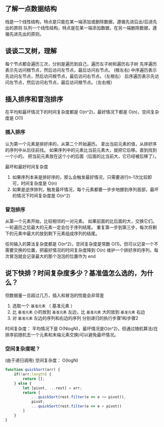 ## 了解一点数据结构
栈是一个线性结构，特点是只能在某一端添加或删除数据，遵循先进后出/后进先出的原则
队列一个线性结构，特点是在某一端添加数据，在另一端删除数据，遵循先进先出的原则。

## 谈谈二叉树，理解
每个节点都会遍历三次，分别是遍历到自己，遍历左子树和遍历右子树
先序遍历表示先访问根节点，然后访问左节点，最后访问右节点。 (根左右)
中序遍历表示先访问左节点，然后访问根节点，最后访问右节点。（左根右）
后序遍历表示先访问左节点，然后访问右节点，最后访问根节点。（左右根）

## 插入排序和冒泡排序
在平均和最坏情况下的时间复杂度都是 O(n^2)，最好情况下都是 O(n)，空间复杂度是 O(1)

### 插入排序

认为第一个元素是排好序的，从第二个开始遍历。
拿出当前元素的值，从排好序的序列中从后往前找。
如果序列中的元素比当前元素大，就把它后移。直到找到一个小的。
把当前元素放在这个小的后面（后面的比当前大，它已经被后移了）。

最坏和最好时间复杂度
1. 如果序列本来是排好序的，那么会触发最好情况，只需要进行n-1次比较即可，时间复杂度是 O(n)
2. 如果是逆序排列，触发最坏情况，每个元素都要一步步地挪到序列首部，最坏的情况下时间复杂度是 O(n^2)

### 冒泡排序
从第一个元素开始，比较相邻的一对元素。
如果前面的比后面的大，交换它们。
一轮遍历之后最大的元素一定会位于序列结尾。
重复第一步到第三步，每次将剩下的元素中最大的放到剩下元素组成序列的结尾。

任何输入的算法复杂度都是 O(n^2)，空间复杂度是常数 O(1)。但可以记录一个不需要交换的位置，把最好情况的时间复杂度降到 O(n)
维护一个排好序的序列，每次冒泡就会记录最大的那个泡泡的位置作为 end

## 说下快排？时间复杂度多少？基准值怎么选的，为什么？

但数据量一旦超过几万，插入和冒泡的性能会非常差

1. 选取一个 `基准元素` （ 基准元素 ）
2. 比 `基准元素` 小的放到 `基准元素` 左边，比 `基准元素` 大的放到 `基准元素` 右边
3. 对 `基准元素` 左边的序列和右边的序列 分别递归的执行步骤1和步骤2

时间复杂度： 平均情况下是 O(NlogN)，最坏情况是O(n^2)，但通过随机算法(在排序前随机去一个元素和末端元素交换)可以避免最坏情况。

### 空间复杂度呢？

(由于递归调用) 空间复杂度： O(logN)

```js
function quickSort(arr) {
    if(!arr.length) {
        return [];
    } else {
        let [pivot, ...rest] = arr;
        return [
            ...quickSort(rest.filter(e => e <= pivot)),
            pivot,
            ...quickSort(rest.filter(e => e > pivot))
        ]
    }
}
```
